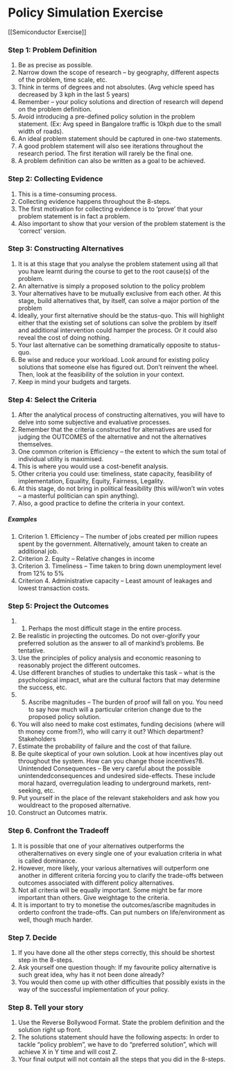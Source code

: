 # Policy Simulation Exercise


[[Semiconductor Exercise]]


###  Step 1: Problem Definition
1. Be as precise as possible.
2. Narrow down the scope of research – by geography, different aspects
of the problem, time scale, etc.
3. Think in terms of degrees and not absolutes.  (Avg vehicle speed has decreased by 3 kph in the last 5 years)
4. Remember – your policy solutions and direction of research will depend on the problem definition.
5. Avoid introducing a pre-defined policy solution in the problem statement. (Ex: Avg speed in Bangalore traffic is 10kph due to the small width of roads).
6. An ideal problem statement should be captured in one-two statements.
7. A good problem statement will also see iterations throughout the research period. The first iteration will rarely be the final one.
8. A problem definition can also be written as a goal to be achieved.


###  Step 2: Collecting Evidence
1. This is a time-consuming process.
2. Collecting evidence happens throughout the 8-steps.
3. The first motivation for collecting evidence is to ‘prove’ that your problem statement is in fact a problem.
4. Also important to show that your version of the problem statement is the ‘correct’ version.

###  Step 3: Constructing Alternatives
1. It is at this stage that you analyse the problem statement using all that you
have learnt during the course to get to the root cause(s) of the problem.
2. An alternative is simply a proposed solution to the policy problem
3. Your alternatives have to be mutually exclusive from each other. At this stage, build alternatives that, by itself, can solve a major portion of the problem
4. Ideally, your first alternative should be the status-quo. This will highlight either that the existing set of solutions can solve the problem by itself and additional intervention could hamper the process. Or it could also reveal the cost of doing nothing.
5. Your last alternative can be something dramatically opposite to status-quo.
6. Be wise and reduce your workload. Look around for existing policy solutions that someone else has figured out. Don’t reinvent the wheel. Then, look at the feasibility of the solution in your context.
7. Keep in mind your budgets and targets.

###  Step 4: Select the Criteria      
1. After the analytical process of constructing alternatives, you will have to delve into some subjective and evaluative processes.
2. Remember that the criteria constructed for alternatives are used for judging the OUTCOMES of the alternative and not the alternatives themselves.
3. One common criterion is Efficiency – the extent to which the sum total of individual utility is maximised.
4. This is where you would use a cost-benefit analysis.
5. Other criteria you could use: timeliness, state capacity, feasibility of implementation, Equality, Equity, Fairness, Legality.
6. At this stage, do not bring in political feasibility (this will/won’t win votes – a masterful politician can spin anything).
7. Also, a good practice to define the criteria in your context.

##### Examples 
1. Criterion 1. Efficiency – The number of jobs created per million rupees spent by the government. Alternatively, amount taken to create an additional job.
2. Criterion 2. Equity – Relative changes in income
3. Criterion 3. Timeliness – Time taken to bring down unemployment level from 12% to 5%
4. Criterion 4. Administrative capacity – Least amount of leakages and lowest transaction costs.


###  Step 5: Project the Outcomes
1. 1. Perhaps the most difficult stage in the entire process.
2. Be realistic in projecting the outcomes. Do not over-glorify your preferred solution as the answer to all of mankind’s problems. Be tentative.
3. Use the principles of policy analysis and economic reasoning to reasonably project the different outcomes.
4. Use different branches of studies to undertake this task – what is the psychological impact, what are the cultural factors that may determine the success, etc.
5. 5. Ascribe magnitudes – The burden of proof will fall on you. You need to say how much will a particular criterion change due to the proposed policy solution.
6. You will also need to make cost estimates, funding decisions (where will th money come from?), who will carry it out? Which department? Stakeholders
7. Estimate the probability of failure and the cost of that failure.
8. Be quite skeptical of your own solution. Look at how incentives play out throughout the system. How can you change those incentives?8. Unintended Consequences – Be very careful about the possible unintendedconsequences and undesired side-effects. These include moral hazard, overregulation leading to underground markets, rent-seeking, etc.
9. Put yourself in the place of the relevant stakeholders and ask how you wouldreact to the proposed alternative.
10. Construct an Outcomes matrix.

### Step 6. Confront the Tradeoff
1. It is possible that one of your alternatives outperforms the otheralternatives on every single one of your evaluation criteria in what is called dominance.
2. However, more likely, your various alternatives will outperform one another in different criteria forcing you to clarify the trade-offs between outcomes associated with different policy alternatives.
3. Not all criteria will be equally important. Some might be far more important than others. Give weightage to the criteria.
4. It is important to try to monetise the outcomes/ascribe magnitudes in orderto confront the trade-offs. Can put numbers on life/environment as well, though much harder.

### Step 7. Decide 
1. If you have done all the other steps correctly, this should be shortest step in the 8-steps. 
2. Ask yourself one question though: If my favourite policy alternative is such  great idea, why has it not been done already?
3. You would then come up with other difficulties that possibly exists in the way of the successful implementation of your policy.

### Step 8. Tell your story
1. Use the Reverse Bollywood Format. State the problem definition and the solution right up front.
2. The solutions statement should have the following aspects: In order to tackle “policy problem”, we have to do “preferred solution”, which will achieve X in Y time and will cost Z.
3. Your final output will not contain all the steps that you did in the 8-steps.